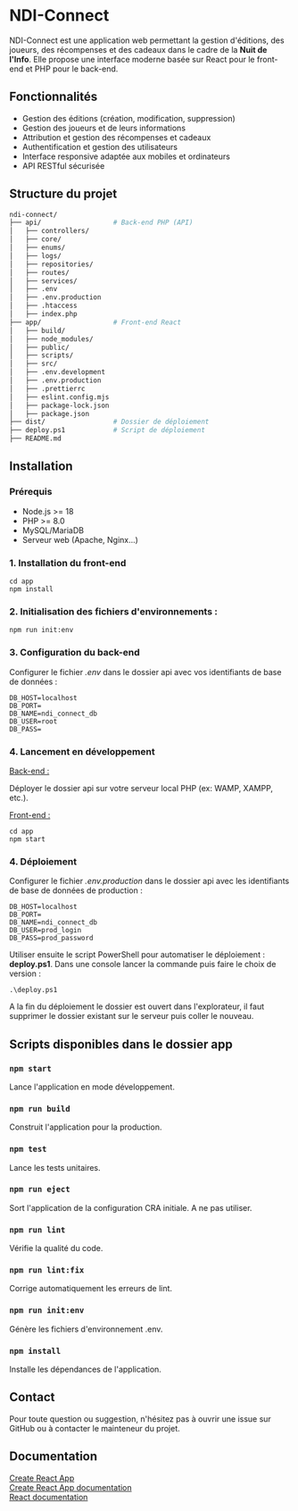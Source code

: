 # NDI-Connect

NDI-Connect est une application web permettant la gestion d'éditions, des joueurs, des récompenses et des cadeaux dans le cadre de la **Nuit de l'Info**. Elle propose une interface moderne basée sur React pour le front-end et PHP pour le back-end.

## Fonctionnalités

- Gestion des éditions (création, modification, suppression)
- Gestion des joueurs et de leurs informations
- Attribution et gestion des récompenses et cadeaux
- Authentification et gestion des utilisateurs
- Interface responsive adaptée aux mobiles et ordinateurs
- API RESTful sécurisée

## Structure du projet

```bash
ndi-connect/
├── api/                  # Back-end PHP (API)
│   ├── controllers/
│   ├── core/
│   ├── enums/
│   ├── logs/
│   ├── repositories/
│   ├── routes/
│   ├── services/
│   ├── .env
│   ├── .env.production
│   ├── .htaccess
│   ├── index.php
├── app/                  # Front-end React
│   ├── build/
│   ├── node_modules/
│   ├── public/
│   ├── scripts/
│   ├── src/
│   ├── .env.development
│   ├── .env.production
│   ├── .prettierrc
│   ├── eslint.config.mjs
│   ├── package-lock.json
│   ├── package.json
├── dist/                 # Dossier de déploiement
├── deploy.ps1            # Script de déploiement
├── README.md
```

## Installation

### Prérequis

- Node.js >= 18
- PHP >= 8.0
- MySQL/MariaDB
- Serveur web (Apache, Nginx...)

### 1. Installation du front-end

```
cd app
npm install
```

### 2. Initialisation des fichiers d'environnements :

```
npm run init:env
```

### 3. Configuration du back-end

Configurer le fichier _.env_ dans le dossier api avec vos identifiants de base de données :

```
DB_HOST=localhost
DB_PORT=
DB_NAME=ndi_connect_db
DB_USER=root
DB_PASS=
```

### 4. Lancement en développement

<u>Back-end :</u>

Déployer le dossier api sur votre serveur local PHP (ex: WAMP, XAMPP, etc.).

<u>Front-end :</u>

```
cd app
npm start
```

### 4. Déploiement

Configurer le fichier _.env.production_ dans le dossier api avec les identifiants de base de données de production :

```
DB_HOST=localhost
DB_PORT=
DB_NAME=ndi_connect_db
DB_USER=prod_login
DB_PASS=prod_password
```

Utiliser ensuite le script PowerShell pour automatiser le déploiement : **deploy.ps1**. Dans une console lancer la commande puis faire le choix de version :

```
.\deploy.ps1
```

A la fin du déploiement le dossier est ouvert dans l'explorateur, il faut supprimer le dossier existant sur le serveur puis coller le nouveau.

## Scripts disponibles dans le dossier app

### `npm start`

Lance l'application en mode développement.

### `npm run build`

Construit l'application pour la production.

### `npm test`

Lance les tests unitaires.

### `npm run eject`

Sort l'application de la configuration CRA initiale. A ne pas utiliser.

### `npm run lint`

Vérifie la qualité du code.

### `npm run lint:fix`

Corrige automatiquement les erreurs de lint.

### `npm run init:env`

Génère les fichiers d'environnement .env.

### `npm install`

Installe les dépendances de l'application.

## Contact

Pour toute question ou suggestion, n'hésitez pas à ouvrir une issue sur GitHub ou à contacter le mainteneur du projet.

## Documentation

[Create React App](https://github.com/facebook/create-react-app)  
[Create React App documentation](https://facebook.github.io/create-react-app/docs/getting-started)  
[React documentation](https://reactjs.org/)
